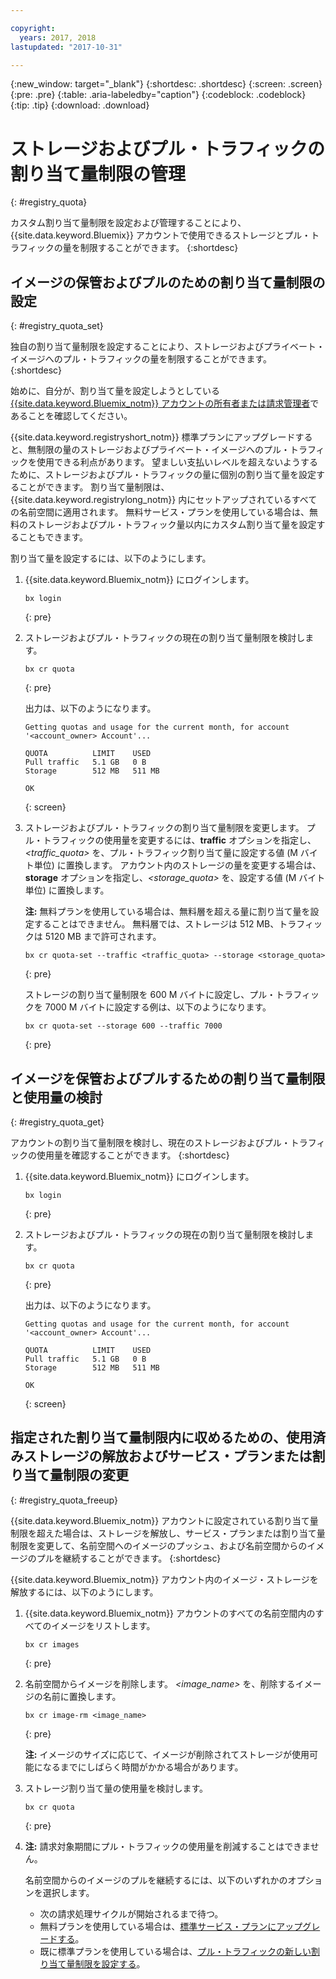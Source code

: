```yaml
---

copyright:
  years: 2017, 2018
lastupdated: "2017-10-31"

---
```


{:new_window: target="_blank"}
{:shortdesc: .shortdesc}
{:screen: .screen}
{:pre: .pre}
{:table: .aria-labeledby="caption"}
{:codeblock: .codeblock}
{:tip: .tip}
{:download: .download}


# ストレージおよびプル・トラフィックの割り当て量制限の管理
{: #registry_quota}

カスタム割り当て量制限を設定および管理することにより、{{site.data.keyword.Bluemix}} アカウントで使用できるストレージとプル・トラフィックの量を制限することができます。
{:shortdesc}


## イメージの保管およびプルのための割り当て量制限の設定
{: #registry_quota_set}

独自の割り当て量制限を設定することにより、ストレージおよびプライベート・イメージへのプル・トラフィックの量を制限することができます。
{:shortdesc}

始めに、自分が、割り当て量を設定しようとしている [{{site.data.keyword.Bluemix_notm}} アカウントの所有者または請求管理者](../../iam/users_roles.html#userroles)であることを確認してください。

{{site.data.keyword.registryshort_notm}} 標準プランにアップグレードすると、無制限の量のストレージおよびプライベート・イメージへのプル・トラフィックを使用できる利点があります。 望ましい支払いレベルを超えないようするために、ストレージおよびプル・トラフィックの量に個別の割り当て量を設定することができます。 割り当て量制限は、{{site.data.keyword.registrylong_notm}} 内にセットアップされているすべての名前空間に適用されます。 無料サービス・プランを使用している場合は、無料のストレージおよびプル・トラフィック量以内にカスタム割り当て量を設定することもできます。

割り当て量を設定するには、以下のようにします。

1.  {{site.data.keyword.Bluemix_notm}} にログインします。

    ```
    bx login
    ```
    {: pre}

2.  ストレージおよびプル・トラフィックの現在の割り当て量制限を検討します。

    ```
    bx cr quota
    ```
    {: pre}

    出力は、以下のようになります。

    ```
    Getting quotas and usage for the current month, for account '<account_owner> Account'...

    QUOTA          LIMIT    USED
    Pull traffic   5.1 GB   0 B
    Storage        512 MB   511 MB

    OK
    ```
    {: screen}

3.  ストレージおよびプル・トラフィックの割り当て量制限を変更します。 プル・トラフィックの使用量を変更するには、**traffic** オプションを指定し、_&lt;traffic_quota&gt;_ を、プル・トラフィック割り当て量に設定する値 (M バイト単位) に置換します。 アカウント内のストレージの量を変更する場合は、**storage** オプションを指定し、_&lt;storage_quota&gt;_ を、設定する値 (M バイト単位) に置換します。

    **注:** 無料プランを使用している場合は、無料層を超える量に割り当て量を設定することはできません。 無料層では、ストレージは 512 MB、トラフィックは 5120 MB まで許可されます。

    ```
    bx cr quota-set --traffic <traffic_quota> --storage <storage_quota>
    ```
    {: pre}

    ストレージの割り当て量制限を 600 M バイトに設定し、プル・トラフィックを 7000 M バイトに設定する例は、以下のようになります。

    ```
    bx cr quota-set --storage 600 --traffic 7000
    ```
    {: pre}


## イメージを保管およびプルするための割り当て量制限と使用量の検討
{: #registry_quota_get}

アカウントの割り当て量制限を検討し、現在のストレージおよびプル・トラフィックの使用量を確認することができます。
{:shortdesc}

1.  {{site.data.keyword.Bluemix_notm}} にログインします。

    ```
    bx login
    ```
    {: pre}

2.  ストレージおよびプル・トラフィックの現在の割り当て量制限を検討します。

    ```
    bx cr quota
    ```
    {: pre}

    出力は、以下のようになります。

    ```
    Getting quotas and usage for the current month, for account '<account_owner> Account'...

    QUOTA          LIMIT    USED
    Pull traffic   5.1 GB   0 B
    Storage        512 MB   511 MB

    OK
    ```
    {: screen}


## 指定された割り当て量制限内に収めるための、使用済みストレージの解放およびサービス・プランまたは割り当て量制限の変更
{: #registry_quota_freeup}

{{site.data.keyword.Bluemix_notm}} アカウントに設定されている割り当て量制限を超えた場合は、ストレージを解放し、サービス・プランまたは割り当て量制限を変更して、名前空間へのイメージのプッシュ、および名前空間からのイメージのプルを継続することができます。
{:shortdesc}

{{site.data.keyword.Bluemix_notm}} アカウント内のイメージ・ストレージを解放するには、以下のようにします。

1.  {{site.data.keyword.Bluemix_notm}} アカウントのすべての名前空間内のすべてのイメージをリストします。

    ```
    bx cr images
    ```
    {: pre}

2.  名前空間からイメージを削除します。 _&lt;image_name&gt;_ を、削除するイメージの名前に置換します。

    ```
    bx cr image-rm <image_name>
    ```
    {: pre}

    **注:** イメージのサイズに応じて、イメージが削除されてストレージが使用可能になるまでにしばらく時間がかかる場合があります。

3.  ストレージ割り当て量の使用量を検討します。

    ```
    bx cr quota
    ```
    {: pre}

4. **注:** 請求対象期間にプル・トラフィックの使用量を削減することはできません。

    名前空間からのイメージのプルを継続するには、以下のいずれかのオプションを選択します。

    -   次の請求処理サイクルが開始されるまで待つ。
    -   無料プランを使用している場合は、[標準サービス・プランにアップグレードする](registry_overview.html#registry_plan_upgrade)。
    -   既に標準プランを使用している場合は、[プル・トラフィックの新しい割り当て量制限を設定する](#registry_quota_set)。

